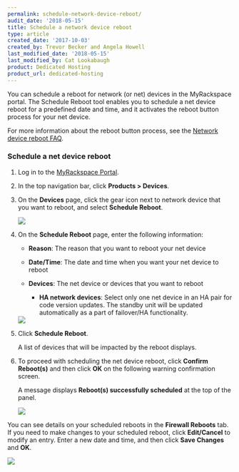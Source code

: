 ```yaml
---
permalink: schedule-network-device-reboot/
audit_date: '2018-05-15'
title: Schedule a network device reboot
type: article
created_date: '2017-10-03'
created_by: Trevor Becker and Angela Howell
last_modified_date: '2018-05-15'
last_modified_by: Cat Lookabaugh
product: Dedicated Hosting
product_url: dedicated-hosting
---
```


You can schedule a reboot for network (or net) devices in the MyRackspace
portal. The Schedule Reboot tool enables you to schedule a net device reboot
for a predefined date and time, and it activates the reboot button process for
your net device.

For more information about the reboot button process, see the [Network device reboot FAQ](https://support.rackspace.com/how-to/network-device-reboot-faq/).

### Schedule a net device reboot

1. Log in to the [MyRackspace Portal](https://my.rackspace.com/).

2. In the top navigation bar, click **Products > Devices**.

3. On the **Devices** page, click the gear icon next to network device that you
   want to reboot, and select **Schedule Reboot**.

   <img src="{% asset_path dedicated-hosting/schedule-net-device-reboot/schedule-reboot.png %}" />

4. On the **Schedule Reboot** page, enter the following information:

   - **Reason**: The reason that you want to reboot your net device
   - **Date/Time**: The date and time when you want your net device to reboot
   - **Devices**: The net device or devices that you want to reboot

     - **HA network devices**: Select only one net device in an HA pair for code version updates. The standby unit will be updated automatically as a part of failover/HA functionality.

   <img src="{% asset_path dedicated-hosting/schedule-net-device-reboot/enter-reboot-info-rev.png %}" />

5. Click **Schedule Reboot**.

   A list of devices that will be impacted by the reboot displays.

6. To proceed with scheduling the net device reboot, click **Confirm Reboot(s)**
   and then click **OK** on the following warning confirmation screen.

   A message displays **Reboot(s) successfully scheduled** at the top of the panel.

   <img src="{% asset_path dedicated-hosting/schedule-net-device-reboot/notification-message.png %}" />

You can see details on your scheduled reboots in the **Firewall Reboots** tab.
If you need to make changes to your scheduled reboot, click **Edit/Cancel** to
modify an entry. Enter a new date and time, and then click **Save Changes** and
**OK**.

<img src="{% asset_path dedicated-hosting/schedule-net-device-reboot/edit-reboot.png %}" />
